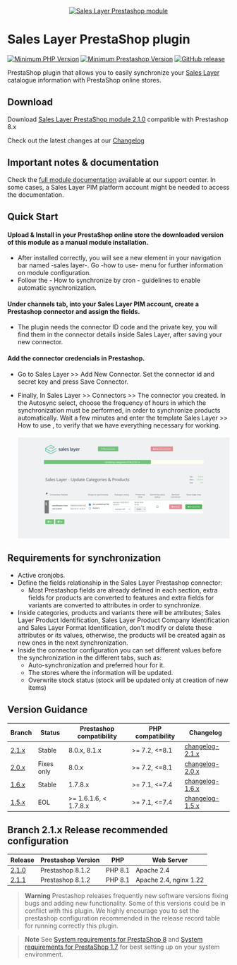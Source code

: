 <a href="https://support.saleslayer.com"><p align="center"><img src="https://saleslayer.com/assets/images/logo.svg" alt="Sales Layer Prestashop module" width="230"></p></a>

# Sales Layer PrestaShop plugin

[![Minimum PHP Version](https://img.shields.io/badge/php-%3E=7.2,%20%3C=8.1-8892BF.svg?style=flat-square&logo=php)](https://php.net/) 
[![Minimum Prestashop Version](https://img.shields.io/badge/Prestashop-8.1.x-AA92BF.svg?style=flat-square)](https://github.com/PrestaShop/PrestaShop)
[![GitHub release](https://img.shields.io/badge/release-v2.1.1-blue)](https://github.com/saleslayer/Sales_Layer_Prestashop/releases)

PrestaShop plugin that allows you to easily synchronize your [Sales Layer][saleslayer-home] catalogue information with PrestaShop online stores.

## Download

Download [Sales Layer PrestaShop module 2.1.0](https://github.com/saleslayer/Sales_Layer_Prestashop/releases/download/2.1.0/prestashop_module_sales_layer_v2.1.0.zip) compatible with Prestashop 8.x

Check out the latest changes at our [Changelog][changelog-md]

## Important notes & documentation
Check the [full module documentation][sc-connector-about] available at our support center.
In some cases, a Sales Layer PIM platform account might be needed to access the documentation.

## Quick Start

#### Upload & Install in your PrestaShop online store the downloaded version of this module as a manual module installation.
* After installed correctly, you will see a new element in your navigation bar named -sales layer-. Go -how to use- menu for further information on module configuration.
* Follow the - How to synchronize by cron - guidelines to enable automatic synchronization.

#### Under channels tab, into your Sales Layer PIM account, create a Prestashop connector and assign the fields.	
* The plugin needs the connector ID code and the private key, you will find them in the connector details inside Sales Layer, after saving your new connector.

#### Add the connector credencials in Prestashop.
* Go to Sales Layer >> Add New Connector. Set the connector id and secret key and press Save Connector.
* Finally, In Sales Layer >> Connectors >> The connector you created. In the Autosync select, choose the frequency of hours in which the synchronization must be performed, in order to synchronize products automatically.
Wait a few minutes and enter the template Sales Layer >> How to use , to verify that we have everything necessary for working.
    
  ![Synchronizing](images/image5.png)
  
## Requirements for synchronization

* Active cronjobs.
* Define the fields relationship in the Sales Layer Prestashop connector:
	* Most Prestashop fields are already defined in each section, extra fields for products are converted to features and extra fields for variants are converted to attributes in order to synchronize.
* Inside categories, products and variants there will be attributes; Sales Layer Product Identification, Sales Layer Product Company Identification and Sales Layer Format Identification, don't modify or delete these attributes or its values, otherwise, the products will be created again as new ones in the next synchronization.
* Inside the connector configuration you can set different values before the synchronization in the different tabs, such as:
	* Auto-synchronization and preferred hour for it.
	* The stores where the information will be updated.
	* Overwrite stock status (stock will be updated only at creation of new items)

 		
## Version Guidance

| Branch         | Status     | Prestashop compatibility | PHP compatibility | Changelog                             | 
|----------------|------------|--------------------------|-------------------|---------------------------------------|
| [2.1.x]        | Stable     | 8.0.x, 8.1.x             | \>= 7.2, <=8.1    | [changelog-2.1.x][changelog-2.1.x-md] |
| [2.0.x]        | Fixes only | 8.0.x                    | \>= 7.2, <=8.1    | [changelog-2.0.x][changelog-2.0.x-md] |
| [1.6.x]        | Stable     | 1.7.8.x                  | \>= 7.1, <=7.4    | [changelog-1.6.x][changelog-1.6.x-md] |
| [1.5.x]        | EOL        | \>= 1.6.1.6, < 1.7.8.x   | \>= 7.1, <=7.4    | [changelog-1.5.x][changelog-1.5.x-md] |


## Branch 2.1.x Release recommended configuration


| Release        | Prestashop Version | PHP     | Web Server | 
|----------------|--------------------|---------|------------|
| [2.1.0][2.1.0] |  Prestashop 8.1.2  | PHP 8.1 | Apache 2.4  |
| [2.1.1][2.1.1] |  Prestashop 8.1.2  | PHP 8.1 | Apache 2.4, nginx 1.22  |


> **Warning** 
> Prestashop releases frequently new software versions fixing bugs and adding new functionality. Some of this versions could be in conflict with this plugin. We highly encourage you to set the prestashop configuration recommended in the release record table for running correctly this plugin.

> **Note** 
> See [System requirements for PrestaShop 8][prestashop8-system-requirements] and [System requirements for PrestaShop 1.7][prestashop1.7-system-requirements] for best setting up on your system environment.

[saleslayer-home]: https://www.saleslayer.com
[latest-release-download]: https://github.com/saleslayer/Sales_Layer_Prestashop/releases/latest
[changelog-md]: ./CHANGELOG.md
[sc-connector-about]: https://support.saleslayer.com/prestashop/important-notes-about-connector
[prestashop8-system-requirements]: https://devdocs.prestashop-project.org/8/basics/installation/system-requirements/
[prestashop1.7-system-requirements]: https://devdocs.prestashop-project.org/1.7/basics/installation/system-requirements/
[2.1.0]:https://github.com/saleslayer/Sales_Layer_Prestashop/releases/tag/2.1.0
[2.1.1]:https://github.com/saleslayer/Sales_Layer_Prestashop/releases/tag/2.1.1
[1.5.X]:https://github.com/saleslayer/Sales_Layer_Prestashop/tree/1.5.x
[1.6.X]:https://github.com/saleslayer/Sales_Layer_Prestashop/tree/1.6.x
[2.0.X]:https://github.com/saleslayer/Sales_Layer_Prestashop/tree/2.0.x
[2.1.X]:https://github.com/saleslayer/Sales_Layer_Prestashop/tree/2.1.x
[changelog-1.5.x-md]: https://github.com/saleslayer/Sales_Layer_Prestashop/blob/1.5.x/CHANGELOG.md
[changelog-1.6.x-md]: https://github.com/saleslayer/Sales_Layer_Prestashop/blob/1.6.x/CHANGELOG.md
[changelog-2.0.x-md]: https://github.com/saleslayer/Sales_Layer_Prestashop/blob/2.0.x/CHANGELOG.md
[changelog-2.1.x-md]: https://github.com/saleslayer/Sales_Layer_Prestashop/blob/2.1.x/CHANGELOG.md